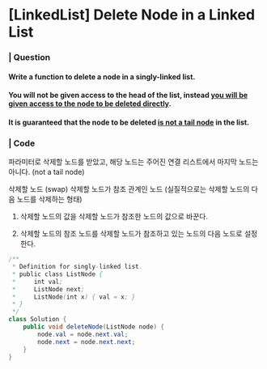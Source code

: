 # [LinkedList] Delete Node in a Linked List

### | Question 

#### Write a function to delete a node in a singly-linked list.

#### You will not be given access to the head of the list, instead <u>you will be given access to the node to be deleted directly</u>.

#### It is guaranteed that the node to be deleted <u>is not a tail node</u> in the list. 

### | Code 

파라미터로 삭제할 노드를 받았고, 해당 노드는 주어진 연결 리스트에서 마지막 노드는 아니다. (not a  tail node)

삭제할 노드 (swap) 삭제할 노드가 참조 관계인 노드 (실질적으로는 삭제할 노드의 다음 노드를 삭제하는 형태)

1) 삭제할 노드의 값을 삭제할 노드가 참조한 노드의 값으로 바꾼다. 

2) 삭제할 노드의 참조 노드를 삭제할 노드가 참조하고 있는 노드의 다음 노드로 설정한다.

```java
/**
 * Definition for singly-linked list.
 * public class ListNode {
 *     int val;
 *     ListNode next;
 *     ListNode(int x) { val = x; }
 * }
 */
class Solution {
    public void deleteNode(ListNode node) {
        node.val = node.next.val; 
        node.next = node.next.next; 
    }
}
```

